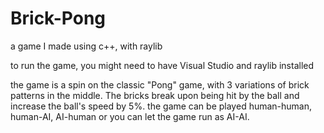 # Brick-Pong
a game I made using c++, with raylib

to run the game, you might need to have Visual Studio and raylib installed

the game is a spin on the classic "Pong" game, with 3 variations of brick patterns in the middle. The bricks break upon being hit by the ball and increase the ball's speed by 5%. 
the game can be played human-human, human-AI, AI-human or you can let the game run as AI-AI.
